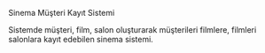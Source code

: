 Sinema Müşteri Kayıt Sistemi

Sistemde müşteri, film, salon oluşturarak müşterileri filmlere, filmleri salonlara kayıt edebilen sinema sistemi.
